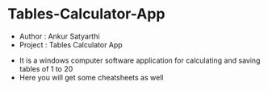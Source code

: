 # Tables-Calculator-App
+ Author : Ankur Satyarthi
+ Project : Tables Calculator App 

- It is a windows computer software application for calculating and saving tables of 1 to 20
- Here you will get some cheatsheets as well
